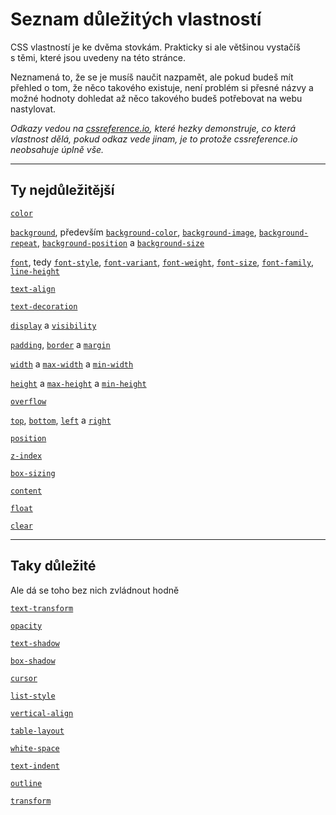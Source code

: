 # Seznam důležitých vlastností

CSS vlastností je ke dvěma stovkám. Prakticky si ale většinou vystačíš s&nbsp;těmi, které jsou uvedeny na této stránce.

Neznamená to, že se je musíš naučit nazpamět, ale pokud budeš mít přehled o tom, že něco takového existuje, není problém si přesné názvy a možné hodnoty dohledat až něco takového budeš potřebovat na webu nastylovat.

_Odkazy vedou na [cssreference.io](http://cssreference.io), které hezky demonstruje, co která vlastnost dělá, pokud odkaz vede jinam, je to protože cssreference.io neobsahuje úplně vše._

----

## Ty nejdůležitější

[`color`](http://cssreference.io/property/color/)

[`background`](http://cssreference.io/property/background/), 
především
[`background-color`](http://cssreference.io/property/background-color),
[`background-image`](http://cssreference.io/property/background-image),
[`background-repeat`](http://cssreference.io/property/background-repeat),
[`background-position`](http://cssreference.io/property/background-position)
a [`background-size`](http://cssreference.io/property/background-size) 

[`font`](http://cssreference.io/property/font/), tedy 
[`font-style`](http://cssreference.io/property/font-style), 
[`font-variant`](http://cssreference.io/property/font-variant), 
[`font-weight`](http://cssreference.io/property/font-weight),
[`font-size`](http://cssreference.io/property/font-size),
[`font-family`](http://cssreference.io/property/font-family),
[`line-height`](http://cssreference.io/property/line-height/)

[`text-align`](http://cssreference.io/property/text-align/)

[`text-decoration`](http://cssreference.io/property/text-decoration/)

[`display`](http://cssreference.io/property/display/) 
a [`visibility`](https://devdocs.io/css/visibility)

[`padding`](http://cssreference.io/property/padding/), 
[`border`](http://cssreference.io/property/border/)
a [`margin`](http://cssreference.io/property/margin/)

[`width`](http://cssreference.io/property/width/) 
a [`max-width`](http://cssreference.io/property/max-width/) 
a [`min-width`](http://cssreference.io/property/min-width/)

[`height`](http://cssreference.io/property/height/) 
a [`max-height`](http://cssreference.io/property/max-height/) 
a [`min-height`](http://cssreference.io/property/min-height/)

[`overflow`](http://cssreference.io/property/overflow/)

[`top`](http://cssreference.io/property/top/), 
[`bottom`](http://cssreference.io/property/bottom/), 
[`left`](http://cssreference.io/property/left/) 
a [`right`](http://cssreference.io/property/right/)

[`position`](http://cssreference.io/property/position/)

[`z-index`](http://cssreference.io/property/z-index/)

[`box-sizing`](http://cssreference.io/property/box-sizing/)

[`content`](http://cssreference.io/property/content/)

[`float`](http://cssreference.io/property/float/)

[`clear`](http://cssreference.io/property/clear/)


----

## Taky důležité

Ale dá se toho bez nich zvládnout hodně
 
[`text-transform`](http://cssreference.io/property/text-transform/)

[`opacity`](http://cssreference.io/property/opacity/)

[`text-shadow`](http://cssreference.io/property/text-shadow/)

[`box-shadow`](http://cssreference.io/property/box-shadow/)

[`cursor`](http://cssreference.io/property/cursor/)

[`list-style`](http://cssreference.io/property/list-style/)

[`vertical-align`](https://devdocs.io/css/vertical-align)

[`table-layout`](https://devdocs.io/css/table-layout/)

[`white-space`](http://cssreference.io/property/white-space/)

[`text-indent`](http://cssreference.io/property/text-indent/)

[`outline`](http://cssreference.io/property/outline/)

[`transform`](http://cssreference.io/property/transform/)
